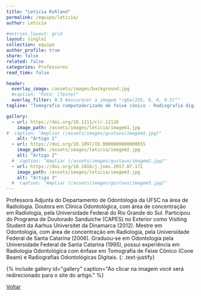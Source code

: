 ```yaml
---
title: "Leticia Ruhland"
permalink: /equipe/leticia/
author: Leticia

#entries_layout: grid
layout: single2
collection: equipe
author_profile: true
share: false
related: false
categories: Professores
read_time: false

header:
  overlay_image: /assets/images/background.jpg
  #caption: "Foto: [Teste]"
  overlay_filter: 0.5 #escurecer a imagem "rgba(255, 0, 0, 0.5)""
tagline: "Tomografia computadorizada de feixe cônico - Radiografia digital - Planejamento de implantes" #as 3 palavras "um - dois - tres"

gallery:
  - url: https://doi.org/10.1111/clr.12126
    image_path: /assets/images/leticia/imagem1.jpg
#  caption: "Ampliar (/assets/images/gustavo/imagem1.jpg)"
    alt: "Artigo 1"
  - url: https://doi.org/10.1097/ID.0000000000000655
    image_path: /assets/images/leticia/imagem2.jpg
    alt: "Artigo 2"
  #  caption: "Ampliar (/assets/images/gustavo/imagem2.jpg)"
  - url: https://doi.org/10.1016/j.joms.2017.07.172
    image_path: /assets/images/leticia/imagem3.jpg
    alt: "Artigo 3"
  #  caption: "Ampliar (/assets/images/gustavo/imagem3.jpg)"
---
```

Professora Adjunta do Departamento de Odontologia da UFSC na área de Radiologia. Doutora em Clínica Odontológica, com área de concentração em Radiologia, pela Universidade Federal do Rio Grande do Sul. Participou do Programa de Doutorado Sanduíche (CAPES) no Exterior como Visiting Student da Aarhus Universitet da Dinamarca (2012). Mestre em Odontologia, com área de concentração em Radiologia, pela Universidade Federal de Santa Catarina (2006). Graduou-se em Odontologia pela Universidade Federal de Santa Catarina (1995), possui experiência em Radiologia Odontológica com ênfase em Tomografia de Feixe Cônico (Cone Beam) e Radiografias Odontológicas Digitais.
{: .text-justify}

{% include gallery id="gallery" caption="Ao clicar na imagem você será redirecionado para o site do artigo." %}

<a href="/equipe/" class="btn btn--danger">Voltar</a>
